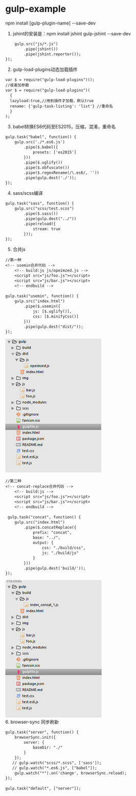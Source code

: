 # gulp-example
npm install [gulp-plugin-name] --save-dev

1. jshint的安装是：npm install jshint gulp-jshint --save-dev
```gulp.task("jsHint", function() {
    gulp.src("js/*.js")
        .pipe(jshint())
        .pipe(jshint.reporter());
});
```
2. gulp-load-plugins动态加载插件
```
var $ = require("gulp-load-plugins")();  
//或者加参数
var $ = require("gulp-load-plugins")(
  {
  lazyload:true,//用到插件才加载，默认true
  rename: {'gulp-task-listing': 'list'} //重命名
  }
);  
```
3. babel转换ES6代码至ES2015，压缩，混淆，重命名
```
gulp.task("babel", function() {
    gulp.src('./*.es6.js')
        .pipe($.babel({
            presets: ['es2015']
        }))
        .pipe($.uglify())
        .pipe($.obfuscate())
        .pipe($.regexRename(/\.es6/, ''))
        .pipe(gulp.dest('./'));
});
```
4. sass/scss编译
```
gulp.task("sass", function() {
    gulp.src("scss/test.scss")
        .pipe($.sass())
        .pipe(gulp.dest("../"))
        .pipe(reload({
            stream: true
        }));
});
```
5. 合并js 
```
//第一种
<!-- usemin合并代码 -->
    <!-- build:js js/opeimzed.js -->
    <script src="js/foo.js"></script>
    <script src="js/bar.js"></script>
    <!-- endbuild -->
    
gulp.task("usemin", function() {
    gulp.src("index.html")
        .pipe($.usemin({
            js: [$.uglify()],
            css: [$.minifyCss()]
        }))
        .pipe(gulp.dest("dist/"));
});
```
![usemin.png](https://github.com/weixisheng/gulp-example/blob/master/img/usemin.png)
```
//第二种
<!-- concat-replace合并代码 -->
    <!-- build:js -->
    <script src="js/foo.js"></script>
    <script src="js/bar.js"></script>
    <!-- endbuild -->
    
 gulp.task("concat", function() {
    gulp.src("index.html")
        .pipe($.concatReplace({
            prefix: "concat",
            base: "../",
            output: {
                css: "./build/css",
                js: "./build/js"
            }
        }))
        .pipe(gulp.dest('build/'));
});   
```
![concat.png](https://github.com/weixisheng/gulp-example/blob/master/img/concat.png)  
6. browser-sync 同步刷新
```
gulp.task("server", function() {
    browserSync.init({
        server: {
            baseDir: "./"
        }
    });
   // gulp.watch("scss/*.scss", ['sass']);
   // gulp.watch("*.es6.js", ["babel"]);
    gulp.watch("*").on('change', browserSync.reload);
});

gulp.task("default", ["server"]);
```
